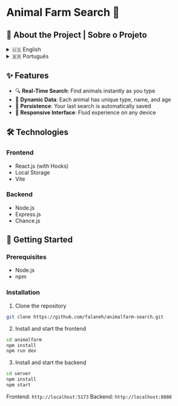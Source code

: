# Animal Farm Search 🐾

## 🌟 About the Project | Sobre o Projeto

<details>
<summary>🇺🇸 English</summary>

Animal Farm Search is a full-stack web application that lets you explore a dynamic catalog of randomly generated animals. Search through different species and discover unique information about each animal. This interactive tool demonstrates the integration of a modern React frontend with a Node.js backend, automatically generating a diverse catalog of 250 animals with unique characteristics.

</details>

<details>
<summary>🇧🇷 Português</summary>

Animal Farm Search é uma aplicação web full-stack que permite explorar um catálogo dinâmico de animais gerados aleatoriamente. Pesquise entre diferentes espécies e descubra informações únicas sobre cada animal. Esta ferramenta interativa demonstra a integração de um frontend moderno em React com um backend Node.js, gerando automaticamente um catálogo diversificado de 250 animais com características únicas.

</details>

## ✨ Features

- 🔍 **Real-Time Search**: Find animals instantly as you type
- 🎲 **Dynamic Data**: Each animal has unique type, name, and age
- 💾 **Persistence**: Your last search is automatically saved
- 📱 **Responsive Interface**: Fluid experience on any device

## 🛠️ Technologies

### Frontend
- React.js (with Hooks)
- Local Storage
- Vite

### Backend
- Node.js
- Express.js
- Chance.js

## 🚀 Getting Started

### Prerequisites

- Node.js
- npm

### Installation

1. Clone the repository
```bash
git clone https://github.com/falaneh/animalfarm-search.git
```

2. Install and start the frontend
```bash
cd animalfarm
npm install
npm run dev
```

3. Install and start the backend
```bash
cd server
npm install
npm start
```

Frontend: `http://localhost:5173`
Backend: `http://localhost:8080`
